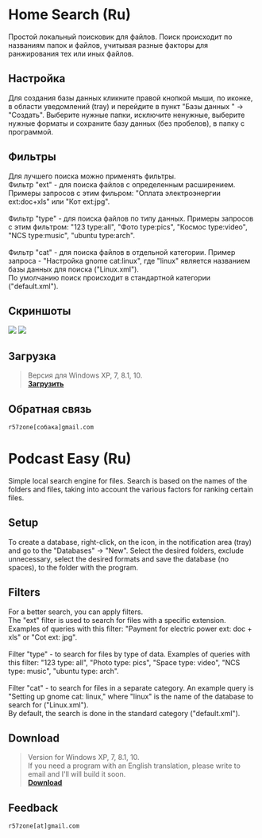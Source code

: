 # Home Search (Ru)
Простой локальный поисковик для файлов. Поиск происходит по названиям папок и файлов, учитывая разные факторы для ранжирования тех или иных файлов.
## Настройка
Для создания базы данных кликните правой кнопкой мыши, по иконке, в области уведомлений (tray) и перейдите в пункт "Базы данных " -> "Создать". Выберите нужные папки, исключите ненужные, выберите нужные форматы и сохраните базу данных (без пробелов), в папку с программой.
## Фильтры
Для лучшего поиска можно применять фильтры.
<br>
Фильтр "ext" - для поиска файлов с определенным расширением. Примеры запросов с этим фильром: "Оплата электроэнергии ext:doc+xls" или "Кот ext:jpg".<br><br>
Фильтр "type" - для поиска файлов по типу данных. Примеры запросов с этим фильтром: "123 type:all", "Фото type:pics", "Космос type:video", "NCS type:music", "ubuntu type:arch".<br><br>
Фильтр "cat" - для поиска файлов в отдельной категории. Пример запроса - "Настройка gnome cat:linux", где "linux" является названием базы данных для поиска ("Linux.xml").<br>
По умолчанию поиск происходит в стандартной категории ("default.xml").<br>
## Скриншоты
![](https://cloud.githubusercontent.com/assets/9499881/24820396/d8cfca48-1bf9-11e7-9700-40f137a33c61.png)
![](https://cloud.githubusercontent.com/assets/9499881/24820395/d8d05b84-1bf9-11e7-8a43-213adcf67961.png)
## Загрузка
>Версия для Windows XP, 7, 8.1, 10.<br>
**[Загрузить](https://github.com/r57zone/Home-Search/releases)**<br>
## Обратная связь
`r57zone[собака]gmail.com`
# Podcast Easy (Ru)
Simple local search engine for files. Search is based on the names of the folders and files, taking into account the various factors for ranking certain files.
## Setup
To create a database, right-click, on the icon, in the notification area (tray) and go to the "Databases" -> "New". Select the desired folders, exclude unnecessary, select the desired formats and save the database (no spaces), to the folder with the program.
## Filters
For a better search, you can apply filters.
<br>
The "ext" filter is used to search for files with a specific extension. Examples of queries with this filter: "Payment for electric power ext: doc + xls" or "Cot ext: jpg".<br><br>
Filter "type" - to search for files by type of data. Examples of queries with this filter: "123 type: all", "Photo type: pics", "Space type: video", "NCS type: music", "ubuntu type: arch".<br><br>
Filter "cat" - to search for files in a separate category. An example query is "Setting up gnome cat: linux," where "linux" is the name of the database to search for ("Linux.xml").<br>
By default, the search is done in the standard category ("default.xml").<br>
## Download
>Version for Windows XP, 7, 8.1, 10.<br>
>If you need a program with an English translation, please write to email and I'll will build it soon.<br>
**[Download](https://github.com/r57zone/Home-Search/releases)**<br>
## Feedback
`r57zone[at]gmail.com`
